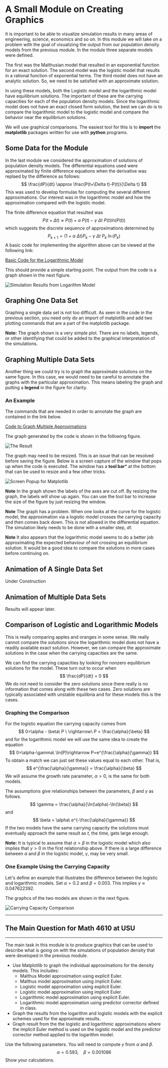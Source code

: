 # A Small Module on Creating Graphics

It is important to be able to visualize simulation
results in many areas of engineering, science,
economics and so on. In this module we will take on
a problem with the goal of visualizing the output
from our population density models from the previous
module. In the module three separate models were
defined.

The first was the Malthusian model that resulted
in an exponential function for an exact solution.
The second model was the logistic model that results
in a rational function of exponential terms. The
third model does not have an analytic solution. So,
we need to be satisfied with an approximate solution.

In using these models, both the Logistic model and
the logarithmic model have equilibrium solutions.
The important of these are the carrying capacities
for each of the population density models. Since the
logarithmic model does not have an exact closed form
solution, the best we can do is to compare the
logarithmic model to the logistic model and compare
the behavior near the equilibrium solutions.

We will use graphical comparisons. The easiest tool
for this is to **import** the **matplotlib** packages
written for use with **python** programs.

## Some Data for the Module

In the last module we considered the approximation of
solutions of population density models. The differential
equations used were approximated by finite difference
equations when the derivative was replaed by the difference
as follows:
$$
  \frac{dP}{dt} \approx \frac{P(t+\Delta t)-P(t)}{\Delta t}
$$
This was used to develop formulas for computing the
several different approximations. Our interest was in the
logarithmic model and how the approximation compared with
the logistic model.

The finite difference equation that resulted was
$$
  P(t+\Delta t) \approx P(t) + \alpha\ P(t)
     - \gamma\ \Delta t\ P(t) ln(P(t))
$$
which suggests the discrete sequence of approximations
determined by
$$
  P_{k+1} = ( 1 + \alpha\ \Delta t ) P_k
      - \gamma\ \Delta t\ P_k\ \ln(P_k)
$$
A basic code for implementing the algorithm above can
be viewed at the following link:

[Basic Code for the Logarithmic Model](../src/logarithm.py)

This should provide a simple starting point. The output
from the code is a graph shown in the next figiure.

![Simulation Results from Logarithm Model](../images/logarithm_sim.png)

## Graphing One Data Set

Graphing a single data set is not too difficult. As seen
in the code in the previous section, you need only do an
import of matplotlib and add two plotting commands that
are a part of the matplotlib package.

**Note:** The graph shown is a very simple plot. There
are no labels, legends, or other identifying that could
be added to the graphical interpretation of the
simulations.

## Graphing Multiple Data Sets

Another thing we could try is to graph the approximate
solutions on the same figure. In this case,  we would
need to be careful to annotate the graphs with the
particular approximation. This means labeling the graph
and putting a **legend** in the figure for clarity.

### An Example

The commands that are needed in order to annotate the
graph are contained in the link below.

[Code to Graph Multiple Approximations](../src/carrying_test.py)

The graph generated by the code is shown in the following
figure.

![The Result](../images/carrying_comp.png)

The graph may need to be resized. This is an issue that
can be resolved before saving the figure. Below is a
screen capture of the window that pops up when the
code is executed. The window has a **tool bar*** at the
bottom that can be used to resize and a few other
tricks.

![Screen Popup for Matplotlib](../images/screen_popup.png)

**Note** In the graph shown the labels of the axes are cut
off. By resizing the graph, the labels will show up again.
You can use the tool bar to increase the size of the figure
by just resizing the window.

**Note** The graph has a problem. When one looks at the
curve for the logistic model, the approximation via a
logistic model crosses the carrying capacity and then
comes back down. This is not allowed in the differential
equation. The simulation likely needs to be done with a
smaller step, $dt$.

**Note** It also appears that the logarithmic model seems
to do a better job approximating the expected behaviour
of not crossing an equilibrium solution. It would be
a good idea to compare the solutions in more cases
before continuing on.

## Animation of A Single Data Set

Under Construction

## Animation of Multiple Data Sets

Results will appear later.

## Comparison of Logistic and Logarithmic Models

This is really comparing apples and oranges in some sense.
We really cannot compare the solutions since the logarithmic
model does not have a readily available exact solution.
However, we can compare the approximate solutions in the
case when the carrying capacities are the same.

We can find the carrying capacities by looking for nonzero
equilibrium solutions for the model. These turn out to occur
when
$$
  \frac{dP}{dt} = 0
$$
We do not need to consider the zero solutions since there
really is no information that comes along with these two
cases. Zero solutions are typically associated with unstable
equilibria and for these models this is the cases.

### Graphing the Comparison

For the logistic equation the carrying capacity comes from
$$
  0=\alpha - \beta\ P \ \rightarrow\ P = \frac{\alpha}{\beta}
$$
and for the logarithmic model we will use the same idea
to create the equation
$$
  0=\alpha-\gamma\ \ln(P)\rightarrow P=e^{\frac{\alpha}{\gamma}}
$$
To obtain a match we can just set these values equal to
each other. That is,
$$
  e^{\frac{\alpha}{\gamma}} = \frac{\alpha}{\beta}
$$
We will assume the growth rate parameter, $\alpha>0$, is the
same for both models.

The assumptions give relationships between the parameters,
$\beta$ and $\gamma$ as follows.
$$
  \gamma = \frac{\alpha}{\ln(\alpha)-\ln(\beta)}
$$
and
$$
  \beta = \alpha\ e^{-\frac{\alpha}{\gamma}}
$$
If the two models have the same carrying capacity the
solutions must eventually approach the same result as
$t$, the time, gets large enough.

**Note:** It is typical to assume that $\alpha>\beta$
in the logistic model which also implies that $\gamma>0$
in the first relationship above. If there is a large
difference between $\alpha$ and $\beta$ in the logistic
model, $\gamma$, may be very small.

### One Example Using the Carrying Capacity

Let's define an example that illustrates the difference
between the logistic and logarithmic models. Set $\alpha=0.2$
and $\beta=0.003$. This implies $\gamma\approx 0.047622392$.

The graphcs of the two models are shown in the next figure.

![Carrying Capacity Comparison](../images/logistic_comp.png)

---

## The Main Question for Math 4610 at USU

---

The main task in this module is to produce graphics
that can be used to describe what is going on with
the simulations of population density that were
developed in the previous module.

* Use Matplotlib to graph the individual approximations
  for the density models. This includes:
  * Malthus Model approximation using explicit Euler.
  * Malthus model approximation using implicit Euler.
  * Logistic model approximation using explicit Euler.
  * Logistic model approximation using implicit Euler.
  * Logarithmic model approximation using explicit Euler.
  * Logarithmic model approximation using predictor
    corrector defined in class.
* Graph the results from the logarithm and logistic
  models with the explicit schemes used for the
  approximate results.
* Graph result from the the logistic and logarithmic
  approximations where the implicit Euler method is
  used on the logistic model and the predictor
  corrector method applied to the logarithm model.

Use the following parameters. You will need to compute
$\gamma$ from $\alpha$ and $\beta$.
$$
  \alpha = 0.593, \ \ \ \ \beta = 0.001086
$$
Show your calculations.
